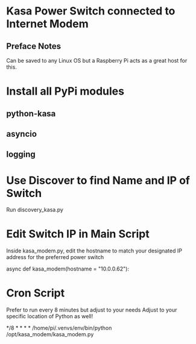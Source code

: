 # Kasa Power Switch connected to Internet Modem

## Preface Notes

Can be saved to any Linux OS but a Raspberry Pi acts as a great host for this. 

# Install all PyPi modules

## python-kasa
## asyncio
## logging

# Use Discover to find Name and IP of Switch

Run discovery_kasa.py

# Edit Switch IP in Main Script

Inside kasa_modem.py, edit the hostname to match your designated IP address for the preferred power switch

async def kasa_modem(hostname = "10.0.0.62"):

# Cron Script
Prefer to run every 8 minutes but adjust to your needs
Adjust to your specific location of Python as well!

*/8 * * * * /home/pi/.venvs/env/bin/python /opt/kasa_modem/kasa_modem.py
